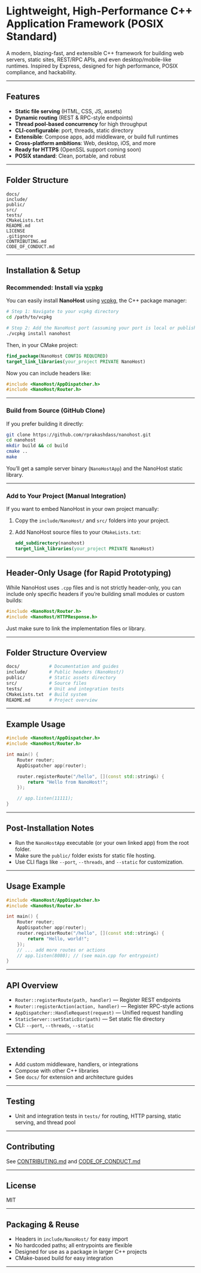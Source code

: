 # Lightweight, High-Performance C++ Application Framework (POSIX Standard)

A modern, blazing-fast, and extensible C++ framework for building web servers, static sites, REST/RPC APIs, and even desktop/mobile-like runtimes. Inspired by Express, designed for high performance, POSIX compliance, and hackability.

---

## Features
- **Static file serving** (HTML, CSS, JS, assets)
- **Dynamic routing** (REST & RPC-style endpoints)
- **Thread pool-based concurrency** for high throughput
- **CLI-configurable**: port, threads, static directory
- **Extensible**: Compose apps, add middleware, or build full runtimes
- **Cross-platform ambitions**: Web, desktop, iOS, and more
- **Ready for HTTPS** (OpenSSL support coming soon)
- **POSIX standard**: Clean, portable, and robust

---

## Folder Structure
```
docs/
include/
public/
src/
tests/
CMakeLists.txt
README.md
LICENSE
.gitignore
CONTRIBUTING.md
CODE_OF_CONDUCT.md
```

---

## Installation & Setup

### Recommended: Install via [vcpkg](https://github.com/microsoft/vcpkg)

You can easily install **NanoHost** using [vcpkg](https://github.com/microsoft/vcpkg), the C++ package manager:

```bash
# Step 1: Navigate to your vcpkg directory
cd /path/to/vcpkg

# Step 2: Add the NanoHost port (assuming your port is local or published)
./vcpkg install nanohost
```

Then, in your CMake project:

```cmake
find_package(NanoHost CONFIG REQUIRED)
target_link_libraries(your_project PRIVATE NanoHost)
```

Now you can include headers like:

```cpp
#include <NanoHost/AppDispatcher.h>
#include <NanoHost/Router.h>
```

---

### Build from Source (GitHub Clone)

If you prefer building it directly:

```bash
git clone https://github.com/rprakashdass/nanohost.git
cd nanohost
mkdir build && cd build
cmake ..
make
```

You’ll get a sample server binary (`NanoHostApp`) and the NanoHost static library.

---

### Add to Your Project (Manual Integration)

If you want to embed NanoHost in your own project manually:

1. Copy the `include/NanoHost/` and `src/` folders into your project.
2. Add NanoHost source files to your `CMakeLists.txt`:

   ```cmake
   add_subdirectory(nanohost)
   target_link_libraries(your_project PRIVATE NanoHost)
   ```

---

## Header-Only Usage (for Rapid Prototyping)

While NanoHost uses `.cpp` files and is not strictly header-only, you can include only specific headers if you’re building small modules or custom builds:

```cpp
#include <NanoHost/Router.h>
#include <NanoHost/HTTPResponse.h>
```

Just make sure to link the implementation files or library.

---

## Folder Structure Overview

```bash
docs/           # Documentation and guides
include/        # Public headers (NanoHost/)
public/         # Static assets directory
src/            # Source files
tests/          # Unit and integration tests
CMakeLists.txt  # Build system
README.md       # Project overview
```

---

## Example Usage

```cpp
#include <NanoHost/AppDispatcher.h>
#include <NanoHost/Router.h>

int main() {
    Router router;
    AppDispatcher app(router);

    router.registerRoute("/hello", [](const std::string&) {
        return "Hello from NanoHost!";
    });

    // app.listen(11111);
}
```

---

## Post-Installation Notes

* Run the `NanoHostApp` executable (or your own linked app) from the root folder.
* Make sure the `public/` folder exists for static file hosting.
* Use CLI flags like `--port`, `--threads`, and `--static` for customization.

---


## Usage Example
```cpp
#include <NanoHost/AppDispatcher.h>
#include <NanoHost/Router.h>

int main() {
    Router router;
    AppDispatcher app(router);
    router.registerRoute("/hello", [](const std::string&) {
        return "Hello, world!";
    });
    // ... add more routes or actions
    // app.listen(8080); // (see main.cpp for entrypoint)
}
```

---

## API Overview
- `Router::registerRoute(path, handler)` — Register REST endpoints
- `Router::registerAction(action, handler)` — Register RPC-style actions
- `AppDispatcher::HandleRequest(request)` — Unified request handling
- `StaticServer::setStaticDir(path)` — Set static file directory
- CLI: `--port`, `--threads`, `--static`

---

## Extending
- Add custom middleware, handlers, or integrations
- Compose with other C++ libraries
- See `docs/` for extension and architecture guides

---

## Testing
- Unit and integration tests in `tests/` for routing, HTTP parsing, static serving, and thread pool

---

## Contributing
See [CONTRIBUTING.md](CONTRIBUTING.md) and [CODE_OF_CONDUCT.md](CODE_OF_CONDUCT.md)

---

## License
MIT

---

## Packaging & Reuse
- Headers in `include/NanoHost/` for easy import
- No hardcoded paths; all entrypoints are flexible
- Designed for use as a package in larger C++ projects
- CMake-based build for easy integration

---
